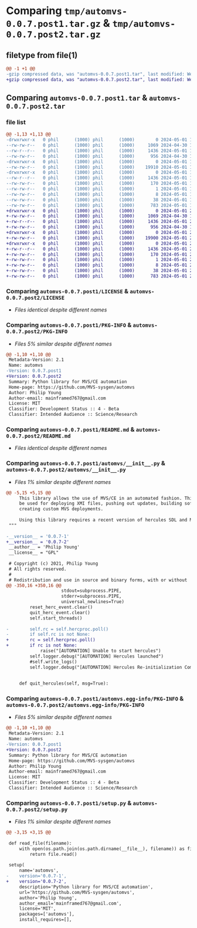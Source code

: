 # Comparing `tmp/automvs-0.0.7.post1.tar.gz` & `tmp/automvs-0.0.7.post2.tar.gz`

## filetype from file(1)

```diff
@@ -1 +1 @@
-gzip compressed data, was "automvs-0.0.7.post1.tar", last modified: Wed May  1 17:16:44 2024, max compression
+gzip compressed data, was "automvs-0.0.7.post2.tar", last modified: Wed May  1 20:24:20 2024, max compression
```

## Comparing `automvs-0.0.7.post1.tar` & `automvs-0.0.7.post2.tar`

### file list

```diff
@@ -1,13 +1,13 @@
-drwxrwxr-x   0 phil      (1000) phil      (1000)        0 2024-05-01 17:16:44.638017 automvs-0.0.7.post1/
--rw-rw-r--   0 phil      (1000) phil      (1000)     1069 2024-04-30 16:02:39.000000 automvs-0.0.7.post1/LICENSE
--rw-r--r--   0 phil      (1000) phil      (1000)     1436 2024-05-01 17:16:44.638017 automvs-0.0.7.post1/PKG-INFO
--rw-rw-r--   0 phil      (1000) phil      (1000)      956 2024-04-30 16:02:39.000000 automvs-0.0.7.post1/README.md
-drwxrwxr-x   0 phil      (1000) phil      (1000)        0 2024-05-01 17:16:44.634017 automvs-0.0.7.post1/automvs/
--rw-rw-r--   0 phil      (1000) phil      (1000)    19910 2024-05-01 17:16:36.000000 automvs-0.0.7.post1/automvs/__init__.py
-drwxrwxr-x   0 phil      (1000) phil      (1000)        0 2024-05-01 17:16:44.634017 automvs-0.0.7.post1/automvs.egg-info/
--rw-r--r--   0 phil      (1000) phil      (1000)     1436 2024-05-01 17:16:44.000000 automvs-0.0.7.post1/automvs.egg-info/PKG-INFO
--rw-rw-r--   0 phil      (1000) phil      (1000)      170 2024-05-01 17:16:44.000000 automvs-0.0.7.post1/automvs.egg-info/SOURCES.txt
--rw-rw-r--   0 phil      (1000) phil      (1000)        1 2024-05-01 17:16:44.000000 automvs-0.0.7.post1/automvs.egg-info/dependency_links.txt
--rw-rw-r--   0 phil      (1000) phil      (1000)        8 2024-05-01 17:16:44.000000 automvs-0.0.7.post1/automvs.egg-info/top_level.txt
--rw-rw-r--   0 phil      (1000) phil      (1000)       38 2024-05-01 17:16:44.638017 automvs-0.0.7.post1/setup.cfg
--rw-rw-r--   0 phil      (1000) phil      (1000)      783 2024-05-01 17:16:20.000000 automvs-0.0.7.post1/setup.py
+drwxrwxr-x   0 phil      (1000) phil      (1000)        0 2024-05-01 20:24:20.378388 automvs-0.0.7.post2/
+-rw-rw-r--   0 phil      (1000) phil      (1000)     1069 2024-04-30 16:02:39.000000 automvs-0.0.7.post2/LICENSE
+-rw-r--r--   0 phil      (1000) phil      (1000)     1436 2024-05-01 20:24:20.378388 automvs-0.0.7.post2/PKG-INFO
+-rw-rw-r--   0 phil      (1000) phil      (1000)      956 2024-04-30 16:02:39.000000 automvs-0.0.7.post2/README.md
+drwxrwxr-x   0 phil      (1000) phil      (1000)        0 2024-05-01 20:24:20.378388 automvs-0.0.7.post2/automvs/
+-rw-rw-r--   0 phil      (1000) phil      (1000)    19900 2024-05-01 20:24:12.000000 automvs-0.0.7.post2/automvs/__init__.py
+drwxrwxr-x   0 phil      (1000) phil      (1000)        0 2024-05-01 20:24:20.378388 automvs-0.0.7.post2/automvs.egg-info/
+-rw-r--r--   0 phil      (1000) phil      (1000)     1436 2024-05-01 20:24:20.000000 automvs-0.0.7.post2/automvs.egg-info/PKG-INFO
+-rw-rw-r--   0 phil      (1000) phil      (1000)      170 2024-05-01 20:24:20.000000 automvs-0.0.7.post2/automvs.egg-info/SOURCES.txt
+-rw-rw-r--   0 phil      (1000) phil      (1000)        1 2024-05-01 20:24:20.000000 automvs-0.0.7.post2/automvs.egg-info/dependency_links.txt
+-rw-rw-r--   0 phil      (1000) phil      (1000)        8 2024-05-01 20:24:20.000000 automvs-0.0.7.post2/automvs.egg-info/top_level.txt
+-rw-rw-r--   0 phil      (1000) phil      (1000)       38 2024-05-01 20:24:20.378388 automvs-0.0.7.post2/setup.cfg
+-rw-rw-r--   0 phil      (1000) phil      (1000)      783 2024-05-01 20:24:12.000000 automvs-0.0.7.post2/setup.py
```

### Comparing `automvs-0.0.7.post1/LICENSE` & `automvs-0.0.7.post2/LICENSE`

 * *Files identical despite different names*

### Comparing `automvs-0.0.7.post1/PKG-INFO` & `automvs-0.0.7.post2/PKG-INFO`

 * *Files 5% similar despite different names*

```diff
@@ -1,10 +1,10 @@
 Metadata-Version: 2.1
 Name: automvs
-Version: 0.0.7.post1
+Version: 0.0.7.post2
 Summary: Python library for MVS/CE automation
 Home-page: https://github.com/MVS-sysgen/automvs
 Author: Philip Young
 Author-email: mainframed767@gmail.com
 License: MIT
 Classifier: Development Status :: 4 - Beta
 Classifier: Intended Audience :: Science/Research
```

### Comparing `automvs-0.0.7.post1/README.md` & `automvs-0.0.7.post2/README.md`

 * *Files identical despite different names*

### Comparing `automvs-0.0.7.post1/automvs/__init__.py` & `automvs-0.0.7.post2/automvs/__init__.py`

 * *Files 1% similar despite different names*

```diff
@@ -5,15 +5,15 @@
     This library allows the use of MVS/CE in an automated fashion. This can
     be used for deploying XMI files, pushing out updates, building software,
     creating custom MVS deployments.
 
     Using this library requires a recent version of hercules SDL and MVS/CE.
 """
 
-__version__ = '0.0.7-1'
+__version__ = '0.0.7-2'
 __author__ = 'Philip Young'
 __license__ = "GPL"
 
 # Copyright (c) 2021, Philip Young
 # All rights reserved.
 #
 # Redistribution and use in source and binary forms, with or without
@@ -350,16 +350,16 @@
                     stdout=subprocess.PIPE,
                     stderr=subprocess.PIPE,
                     universal_newlines=True)
         reset_herc_event.clear()
         quit_herc_event.clear()
         self.start_threads()
 
-        self.rc = self.hercproc.poll()
-        if self.rc is not None:
+        rc = self.hercproc.poll()
+        if rc is not None:
             raise("[AUTOMATION] Unable to start hercules")
         self.logger.debug("[AUTOMATION] Hercules launched")
         #self.write_logs()
         self.logger.debug("[AUTOMATION] Hercules Re-initialization Complete")
 
 
     def quit_hercules(self, msg=True):
```

### Comparing `automvs-0.0.7.post1/automvs.egg-info/PKG-INFO` & `automvs-0.0.7.post2/automvs.egg-info/PKG-INFO`

 * *Files 5% similar despite different names*

```diff
@@ -1,10 +1,10 @@
 Metadata-Version: 2.1
 Name: automvs
-Version: 0.0.7.post1
+Version: 0.0.7.post2
 Summary: Python library for MVS/CE automation
 Home-page: https://github.com/MVS-sysgen/automvs
 Author: Philip Young
 Author-email: mainframed767@gmail.com
 License: MIT
 Classifier: Development Status :: 4 - Beta
 Classifier: Intended Audience :: Science/Research
```

### Comparing `automvs-0.0.7.post1/setup.py` & `automvs-0.0.7.post2/setup.py`

 * *Files 1% similar despite different names*

```diff
@@ -3,15 +3,15 @@
 
 def read_file(filename):
     with open(os.path.join(os.path.dirname(__file__), filename)) as file:
         return file.read()
 
 setup(
     name='automvs',
-    version='0.0.7-1',    
+    version='0.0.7-2',    
     description='Python library for MVS/CE automation',
     url='https://github.com/MVS-sysgen/automvs',
     author='Philip Young',
     author_email='mainframed767@gmail.com',
     license='MIT',
     packages=['automvs'],
     install_requires=[],
```


